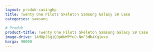 ```yaml
---
layout: produk-casinghp
title: Twenty One Pilots Skeleton Samsung Galaxy S9 Case
categories: samsung

# Produk
product-title: Twenty One Pilots Skeleton Samsung Galaxy S9 Case
image-drive: 1AM8pJ6g1QQp0NWPYuD-NmF3db4Xq1wxo
harga: 90000
---
```

